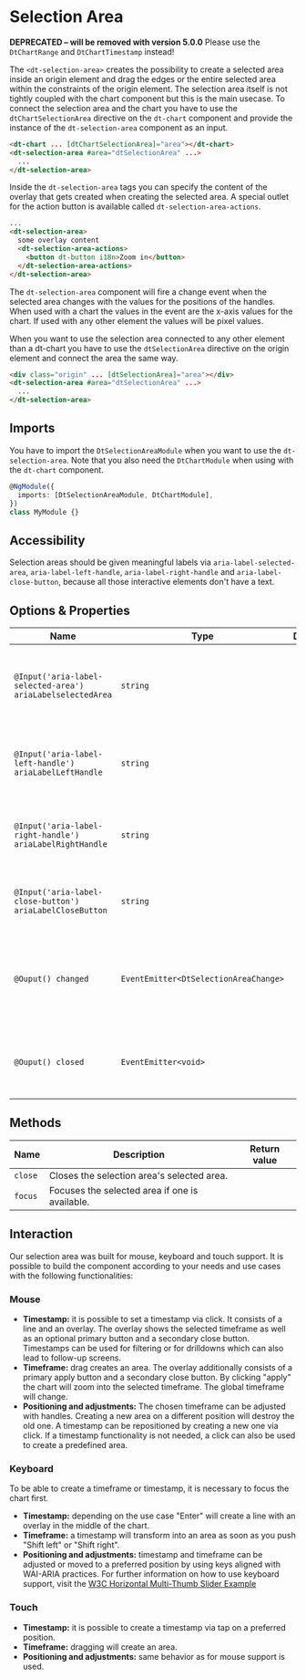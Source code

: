 # Selection Area

**DEPRECATED – will be removed with version 5.0.0** Please use the
`DtChartRange` and `DtChartTimestamp` instead!

The `<dt-selection-area>` creates the possibility to create a selected area
inside an origin element and drag the edges or the entire selected area within
the constraints of the origin element. The selection area itself is not tightly
coupled with the chart component but this is the main usecase. To connect the
selection area and the chart you have to use the `dtChartSelectionArea`
directive on the `dt-chart` component and provide the instance of the
`dt-selection-area` component as an input.

```html
<dt-chart ... [dtChartSelectionArea]="area"></dt-chart>
<dt-selection-area #area="dtSelectionArea" ...>
  ...
</dt-selection-area>
```

Inside the `dt-selection-area` tags you can specify the content of the overlay
that gets created when creating the selected area. A special outlet for the
action button is available called `dt-selection-area-actions`.

```html
...
<dt-selection-area>
  some overlay content
  <dt-selection-area-actions>
    <button dt-button i18n>Zoom in</button>
  </dt-selection-area-actions>
</dt-selection-area>
```

The `dt-selection-area` component will fire a change event when the selected
area changes with the values for the positions of the handles. When used with a
chart the values in the event are the x-axis values for the chart. If used with
any other element the values will be pixel values.

When you want to use the selection area connected to any other element than a
dt-chart you have to use the `dtSelectionArea` directive on the origin element
and connect the area the same way.

```html
<div class="origin" ... [dtSelectionArea]="area"></div>
<dt-selection-area #area="dtSelectionArea" ...>
  ...
</dt-selection-area>
```

## Imports

You have to import the `DtSelectionAreaModule` when you want to use the
`dt-selection-area`. Note that you also need the `DtChartModule` when using with
the `dt-chart` component.

```typescript
@NgModule({
  imports: [DtSelectionAreaModule, DtChartModule],
})
class MyModule {}
```

## Accessibility

Selection areas should be given meaningful labels via
`aria-label-selected-area`, `aria-label-left-handle`, `aria-label-right-handle`
and `aria-label-close-button`, because all those interactive elements don't have
a text.

## Options & Properties

| Name                                                       | Type                                  | Default | Description                                                            |
| ---------------------------------------------------------- | ------------------------------------- | ------- | ---------------------------------------------------------------------- |
| `@Input('aria-label-selected-area') ariaLabelselectedArea` | `string`                              |         | Aria label of the selected area that is created and can be moved.      |
| `@Input('aria-label-left-handle') ariaLabelLeftHandle`     | `string`                              |         | Aria label of the left handle of the selected area.                    |
| `@Input('aria-label-right-handle') ariaLabelRightHandle`   | `string`                              |         | Aria label of the right handle of the selected area.                   |
| `@Input('aria-label-close-button') ariaLabelCloseButton`   | `string`                              |         | Aria label of the close button inside the overlay.                     |
| `@Ouput() changed`                                         | `EventEmitter<DtSelectionAreaChange>` |         | Event emitted when the position or width of the selected area changes. |
| `@Ouput() closed`                                          | `EventEmitter<void>`                  |         | Event emitted when the selected area is closed.                        |

## Methods

| Name    | Description                                    | Return value |
| ------- | ---------------------------------------------- | ------------ |
| `close` | Closes the selection area's selected area.     |              |
| `focus` | Focuses the selected area if one is available. |              |

## Interaction

Our selection area was built for mouse, keyboard and touch support. It is
possible to build the component according to your needs and use cases with the
following functionalities:

### Mouse

- **Timestamp:** it is possible to set a timestamp via click. It consists of a
  line and an overlay. The overlay shows the selected timeframe as well as an
  optional primary button and a secondary close button. Timestamps can be used
  for filtering or for drilldowns which can also lead to follow-up screens.
- **Timeframe:** drag creates an area. The overlay additionally consists of a
  primary apply button and a secondary close button. By clicking "apply" the
  chart will zoom into the selected timeframe. The global timeframe will change.
- **Positioning and adjustments:** The chosen timeframe can be adjusted with
  handles. Creating a new area on a different position will destroy the old one.
  A timestamp can be repositioned by creating a new one via click. If a
  timestamp functionality is not needed, a click can also be used to create a
  predefined area.

### Keyboard

To be able to create a timeframe or timestamp, it is necessary to focus the
chart first.

- **Timestamp:** depending on the use case "Enter" will create a line with an
  overlay in the middle of the chart.
- **Timeframe:** a timestamp will transform into an area as soon as you push
  "Shift left" or "Shift right".
- **Positioning and adjustments:** timestamp and timeframe can be adjusted or
  moved to a preferred position by using keys aligned with WAI-ARIA practices.
  For further information on how to use keyboard support, visit the
  <a href="https://www.w3.org/TR/wai-aria-practices/examples/slider/multithumb-slider.html" target="_blank" rel="noopener">
  W3C Horizontal Multi-Thumb Slider Example</a>

### Touch

- **Timestamp:** it is possible to create a timestamp via tap on a preferred
  position.
- **Timeframe:** dragging will create an area.
- **Positioning and adjustments:** same behavior as for mouse support is used.
